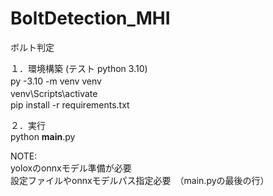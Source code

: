 # BoltDetection_MHI
ボルト判定　　


１．環境構築 (テスト python 3.10)　<br>
py -3.10 -m venv venv　<br>
venv\Scripts\activate　<br>
pip install -r requirements.txt<br>

２．実行<br>
python __main__.py<br>

NOTE:<br>
yoloxのonnxモデル準備が必要　<br>
設定ファイルやonnxモデルパス指定必要　（main.pyの最後の行）



